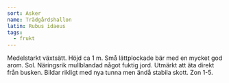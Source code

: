 ```yaml
---
sort: Asker
name: Trädgårdshallon
latin: Rubus idaeus
tags:
  - frukt
---
```


Medelstarkt växtsätt. Höjd ca 1 m. Små lättplockade bär med en mycket god arom. Sol. Näringsrik mullblandad något fuktig jord. Utmärkt att äta direkt från busken. Bildar rikligt med nya tunna men ändå stabila skott. Zon 1-5.
